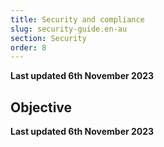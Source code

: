 ```yaml
---
title: Security and compliance
slug: security-guide.en-au
section: Security
order: 8
---
```


**Last updated 6th November 2023**



## Objective  

**Last updated 6th November 2023**

